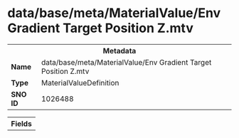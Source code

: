 <h1>data/base/meta/MaterialValue/Env Gradient Target Position Z.mtv</h1><table><tr><th colspan="100%">Metadata</th></tr><tr><td><b>Name</b></td><td>data/base/meta/MaterialValue/Env Gradient Target Position Z.mtv</td></tr><tr><td><b>Type</b></td><td>MaterialValueDefinition</td></tr><tr><td><b>SNO ID</b></td><td>1026488</td></tr></table>

<table><tr><th colspan="100%">Fields</th></tr></table>

